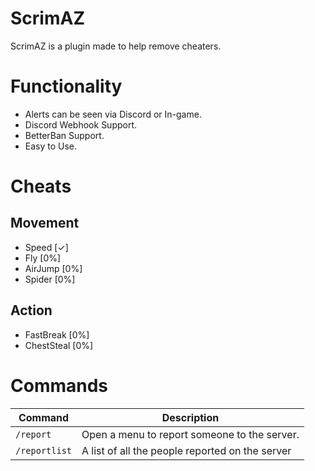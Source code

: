 # ScrimAZ
ScrimAZ is a plugin made to help remove cheaters.

# Functionality

- Alerts can be seen via Discord or In-game.
- Discord Webhook Support.
- BetterBan Support.
- Easy to Use.

# Cheats
## Movement
- Speed [✓]
- Fly [0%]
- AirJump [0%]
- Spider [0%]
## Action
- FastBreak [0%]
- ChestSteal [0%]

# Commands

|**Command**|**Description**|
|-----------|---------------|
|`/report`|Open a menu to report someone to the server.|
|`/reportlist`|A list of all the people reported on the server|
